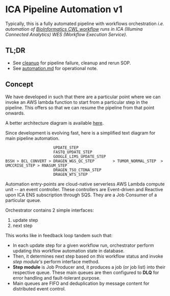 # ICA Pipeline Automation v1

Typically, this is a fully automated pipeline with workflows orchestration _i.e. automation of [BioInformatics CWL workflow](https://github.com/umccr/cwl-ica) runs in ICA (Illumina Connected Analytics) WES (Workflow Execution Service)_. 

## TL;DR

- See [cleanup](cleanup) for pipeline failure, cleanup and rerun SOP.
- See [automation.md](automation.md) for operational note.


## Concept

We have developed in such that there are a particular point where we can invoke an AWS lambda function to start from a particular step in the pipeline. This offers so that we can resume the pipeline from that point onwards.

A better architecture diagram is available [here](https://lucid.app/lucidchart/e18f78ed-4132-4a5d-81f3-98d3b44936d4/edit?page=0_0#?folder_id=home&browser=icon).

Since development is evolving fast, here is a simplified text diagram for main pipeline automation.

```
                     UPDATE_STEP
                     FASTQ_UPDATE_STEP
                     GOOGLE_LIMS_UPDATE_STEP
BSSH > BCL_CONVERT > DRAGEN_WGS_QC_STEP        > TUMOR_NORMAL_STEP  > UMCCRISE_STEP > RNASUM_STEP
                     DRAGEN_TSO_CTDNA_STEP
                     DRAGEN_WTS_STEP
```

Automation entry-points are cloud-native serverless AWS Lambda compute unit -- an event controller. These controllers are Event-driven and Reactive upon ICA ENS subscription through SQS. They are a Job Consumer of a particular queue.

Orchestrator contains 2 simple interfaces: 
1. update step
2. next step

This works like in feedback loop tandem such that:

- In each update step for a given workflow run, orchestrator perform updating _this_ workflow automation state in database.
- Then, it determines next step based on _this_ workflow status and invoke _step module's_ perform interface method.
- **Step module** is Job Producer and, it produces a job (or job list) into their respective  queue. These main queues are then configured to **DLQ** for error handling and fault-tolerant purpose.
- Main queues are FIFO and deduplication by message content for distributed event control.
